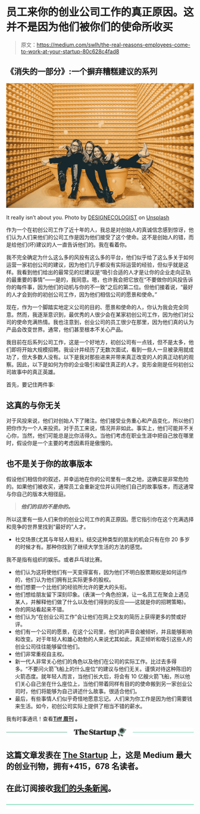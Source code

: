 # 员工来你的创业公司工作的真正原因。这并不是因为他们被你们的使命所收买

> 原文：<https://medium.com/swlh/the-real-reasons-employees-come-to-work-at-your-startup-80c628c4fad8>

## 《消失的一部分》:一个摒弃糟糕建议的系列

![](img/9cdaa75d56dc6693960bbdaf1af6ec1d.png)

It really isn’t about you. Photo by [DESIGNECOLOGIST](https://unsplash.com/@designecologist?utm_source=medium&utm_medium=referral) on [Unsplash](https://unsplash.com?utm_source=medium&utm_medium=referral)

作为一个在初创公司工作了近十年的人，我总是对创始人的真诚信念感到惊讶，他们认为人们来他们的公司工作是因为他们接受了这个使命。这不是创始人的错，而是给他们(坏)建议的人一直告诉他们的。我在看着你。

我不完全确定为什么这么多的风投有这么多的平台，他们似乎给了这么多关于如何运营一家初创公司的建议，因为他们几乎都没有实际运营的经验，但似乎就是这样。我看到他们给出的最常见的烂建议是“吸引合适的人才是让你的企业走向正轨的最重要的事情”——是的，我同意。嗯，也许我会把它放在“不要做你的风投告诉你的每件事，因为他们的动机与你的不一致”之后的第二位。但他们接着说，“最好的人才会到你的初创公司工作，因为他们相信公司的愿景和使命。”

现在，作为一个脚踏实地定义公司的目的、愿景和使命的人，你认为我会完全同意。然而，我逐渐意识到，最优秀的人很少会在某家初创公司工作，因为他们对公司的使命充满热情。我也注意到，创业公司的员工很少在那里，因为他们真的认为产品会改变世界。通常，他们甚至根本不关心产品。

我目前在后系列公司工作，这是一个好地方，初创公司有一点钱，但不是太多，他们即将开始大规模招聘。我设计并经历了无数次面试，看到一些人一旦被录用就成功了，但大多数人没有。以下是我对那些进来并带来真正改变的人的真正动机的观察。因此，以下是如何为你的企业吸引和留住真正的人才。变形金刚是任何初创公司故事中的真正英雄。

首先，要记住两件事:

## **这真的与你无关**

对于风投来说，他们对创始人下了赌注。他们接受业务重心和产品变化，所以他们把你作为一个人来投资。对于员工来说，情况并非如此。事实上，他们可能并不关心你，当然，他们可能总是比你活得久。当他们考虑在职业生涯中把自己放在哪里时，假设你是一个主要的考虑因素将是傲慢的。

## 也不是关于你的故事版本

假设他们相信你的叙述，并幸运地在你的公司里有一席之地，这确实是非常危险的。如果他们被收买，通常员工会重新定位并认同他们自己的故事版本，而这通常与你自己的版本大相径庭。

> ***他们的目的不是你的。***

所以这里有一些人们来你的创业公司工作的真正原因。愿它指引你在这个充满选择和竞争的世界里找到“最好的”人才。

*   社交场景(尤其与年轻人相关)。结交这种类型的朋友的机会只有在你 20 多岁的时候才有。那种你找到了继续大学生活的方法的感觉。

我不是指有组织的娱乐。或者乒乓球比赛。

*   他们认为这将使他们有一天变得富有，因为他们不明白股票期权是如何运作的，他们认为他们拥有比实际更多的股权。
*   他们想要一个比他们的经验所允许的更大的头衔。
*   他们想给朋友留下深刻印象。(表演一个角色扮演，让一名员工在聚会上遇见某人，并解释他们做了什么以及他们得到的反应——这就是你的招聘策略)。
*   你的网站看起来不错。
*   他们认为“在创业公司工作”会让他们在网上交友的简历上获得更多的赞或好评。
*   他们有一个公司的愿景，在这个公司里，他们的声音会被倾听，并且能够影响和改变。对于年轻人和雄心勃勃的人来说尤其如此，真正倾听和吸引这些人的创业公司往往能够留住他们。
*   他们非常重视自主权。
*   新一代人非常关心他们的角色以及他们在公司的实际工作。比过去多得多。“不要问火箭飞船上的什么座位”的建议与他们无关。谨慎对待这种陈旧的火箭态度。就年轻人而言，当他们长大后，将会有 10 亿艘火箭飞船，所以他们关心自己坐在什么座位上，当他们带着同样有目的的使命搬到另一家创业公司时，他们将能够为自己讲述什么故事。很适合他们。
*   最后，有些事情人们似乎奇怪地愿意忘记。人们来为你工作是因为他们需要钱来生活。如今，初创公司实际上提供了相当不错的薪水。

我有时事通讯！查看[**Tiff 周刊**](https://tiffanyphilippou.substack.com/) **。**

[![](img/308a8d84fb9b2fab43d66c117fcc4bb4.png)](https://medium.com/swlh)

## 这篇文章发表在 [The Startup](https://medium.com/swlh) 上，这是 Medium 最大的创业刊物，拥有+415，678 名读者。

## 在此订阅接收[我们的头条新闻](http://growthsupply.com/the-startup-newsletter/)。

[![](img/b0164736ea17a63403e660de5dedf91a.png)](https://medium.com/swlh)